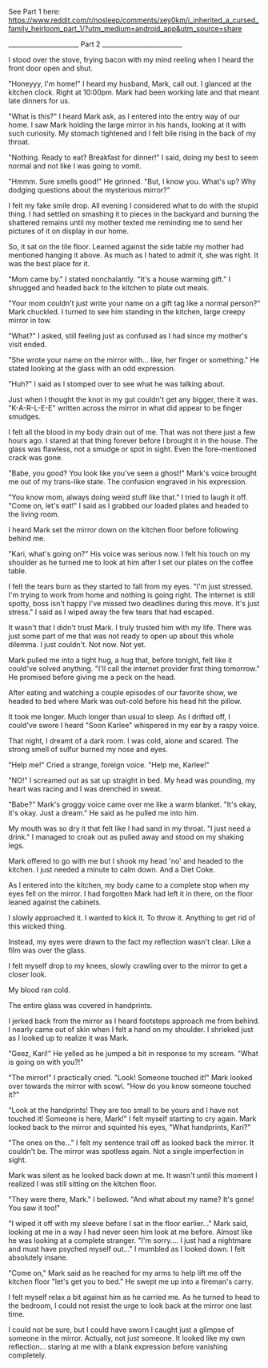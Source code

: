 See Part 1 here: https://www.reddit.com/r/nosleep/comments/xey0km/i_inherited_a_cursed_family_heirloom_part_1/?utm_medium=android_app&utm_source=share

______________________ Part 2 _________________________

I stood over the stove, frying bacon with my mind reeling when I heard the front door open and shut. 

"Honeyyy, I'm home!" I heard my husband, Mark, call out. I glanced at the kitchen clock. Right at 10:00pm. Mark had been working late and that meant late dinners for us. 

"What is this?" I heard Mark ask, as I entered into the entry way of our home. I saw Mark holding the large mirror in his hands, looking at it with such curiosity. My stomach tightened and I felt bile rising in the back of my throat.

"Nothing. Ready to eat? Breakfast for dinner!" I said, doing my best to seem normal and not like I was going to vomit. 

"Hmmm. Sure smells good!" He grinned. "But, I know you. What's up? Why dodging questions about the mysterious mirror?" 

I felt my fake smile drop. All evening I considered what to do with the stupid thing. I had settled on smashing it to pieces in the backyard and burning the shattered remains until my mother texted me reminding me to send her pictures of it on display in our home. 

So, it sat on the tile floor. Learned against the side table my mother had mentioned hanging it above. As much as I hated to admit it, she was right. It was the best place for it.

"Mom came by." I stated nonchalantly. "It's a house warming gift." I shrugged and headed back to the kitchen to plate out meals. 

"Your mom couldn't just write your name on a gift tag like a normal person?" Mark chuckled. I turned to see him standing in the kitchen, large creepy mirror in tow.

"What?" I asked, still feeling just as confused as I had since my mother's visit ended. 

"She wrote your name on the mirror with... like, her finger or something." He stated looking at the glass with an odd expression.

"Huh?" I said as I stomped over to see what he was talking about.

Just when I thought the knot in my gut couldn't get any bigger, there it was. "K-A-R-L-E-E" written across the mirror in what did appear to be finger smudges. 

I felt all the blood in my body drain out of me. That was not there just a few hours ago. I stared at that thing forever before I brought it in the house. The glass was flawless, not a smudge or spot in sight. Even the fore-mentioned crack was gone.

"Babe, you good? You look like you've seen a ghost!" Mark's voice brought me out of my trans-like state. The confusion engraved in his expression.

"You know mom, always doing weird stuff like that." I tried to laugh it off. "Come on, let's eat!" I said as I grabbed our loaded plates and headed to the living room.

I heard Mark set the mirror down on the kitchen floor before following behind me.

"Kari, what's going on?" His voice was serious now. I felt his touch on my shoulder as he turned me to look at him after I set our plates on the coffee table. 

I felt the tears burn as they started to fall from my eyes. "I'm just stressed. I'm trying to work from home and nothing is going right. The internet is still spotty, boss isn't happy I've missed two deadlines during this move. It's just stress." I said as I wiped away the few tears that had escaped. 

It wasn't that I didn't trust Mark. I truly trusted him with my life. There was just some part of me that was not ready to open up about this whole dilemma. I just couldn't. Not now. Not yet. 

Mark pulled me into a tight hug, a hug that, before tonight, felt like it could've solved anything. "I'll call the internet provider first thing tomorrow." He promised before giving me a peck on the head. 

After eating and watching a couple episodes of our favorite show, we headed to bed where Mark was out-cold before his head hit the pillow.

It took me longer. Much longer than usual to sleep. As I drifted off, I could've swore I heard "Soon Karlee" whispered in my ear by a raspy voice. 


That night, I dreamt of a dark room. I was cold, alone and scared. The strong smell of sulfur burned my nose and eyes. 

"Help me!" Cried a strange, foreign voice. "Help me, Karlee!" 

"NO!" I screamed out as sat up straight in bed. My head was pounding, my heart was racing and I was drenched in sweat. 

"Babe?" Mark's groggy voice came over me like a warm blanket. "It's okay, it's okay. Just a dream." He said as he pulled me into him.

My mouth was so dry it that felt like I had sand in my throat. "I just need a drink." I managed to croak out as pulled away and stood on my shaking legs. 

Mark offered to go with me but I shook my head 'no' and headed to the kitchen. I just needed a minute to calm down. And a Diet Coke.

As I entered into the kitchen, my body came to a complete stop when my eyes fell on the mirror. I had forgotten Mark had left it in there, on the floor leaned against the cabinets. 

I slowly approached it. I wanted to kick it. To throw it. Anything to get rid of this wicked thing. 

Instead, my eyes were drawn to the fact my reflection wasn't clear. Like a film was over the glass. 

I felt myself drop to my knees, slowly crawling over to the mirror to get a closer look.

My blood ran cold. 

The entire glass was covered in handprints. 

I jerked back from the mirror as I heard footsteps approach me from behind. I nearly came out of skin when I felt a hand on my shoulder. I shrieked just as I looked up to realize it was Mark.

"Geez, Kari!" He yelled as he jumped a bit in response to my scream. "What is going on with you?!" 

"The mirror!" I practically cried. "Look! Someone touched it!"  Mark looked over towards the mirror with scowl. "How do you know someone touched it?" 

"Look at the handprints! They are too small to be yours and I have not touched it! Someone is here, Mark!" I felt myself starting to cry again. 
Mark looked back to the mirror and squinted his eyes, "What handprints, Kari?" 

"The ones on the..." I felt my sentence trail off as looked back the mirror. It couldn't be. The mirror was spotless again. Not a single imperfection in sight.

Mark was silent as he looked back down at me. It wasn't until this moment I realized I was still sitting on the kitchen floor. 

"They were there, Mark." I bellowed. "And what about my name? It's gone! You saw it too!" 

"I wiped it off with my sleeve before I sat in the floor earlier..." Mark said, looking at me in a way I had never seen him look at me before. Almost like he was looking at a complete stranger. 
"I'm sorry.... I just had a nightmare and must have psyched myself out..." I mumbled as I looked down. I felt absolutely insane. 

"Come on," Mark said as he reached for my arms to help lift me off the kitchen floor "let's get you to bed." He swept me up into a fireman's carry. 

I felt myself relax a bit against him as he carried me. As he turned to head to the bedroom, I could not resist the urge to look back at the mirror one last time. 

I could not be sure, but I could have sworn I caught just a glimpse of someone in the mirror. Actually, not just someone. It looked like my own reflection... staring at me with a blank expression before vanishing completely.